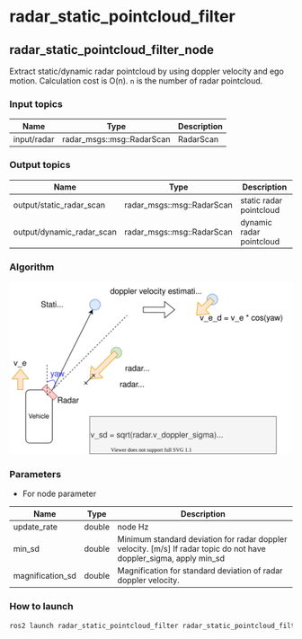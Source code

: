 # radar_static_pointcloud_filter
## radar_static_pointcloud_filter_node

Extract static/dynamic radar pointcloud by using doppler velocity and ego motion.
Calculation cost is O(n). `n` is the number of radar pointcloud.

### Input topics

| Name        | Type                       | Description |
| ----------- | -------------------------- | ----------- |
| input/radar | radar_msgs::msg::RadarScan | RadarScan   |

### Output topics

| Name                      | Type                       | Description              |
| ------------------------- | -------------------------- | ------------------------ |
| output/static_radar_scan  | radar_msgs::msg::RadarScan | static radar pointcloud  |
| output/dynamic_radar_scan | radar_msgs::msg::RadarScan | dynamic radar pointcloud |

### Algorithm

![algorithm](docs/radar_static_pointcloud_filter.drawio.svg)

### Parameters

- For node parameter

| Name              | Type   | Description                                                                                                           |
| ----------------- | ------ | --------------------------------------------------------------------------------------------------------------------- |
| update\_rate      | double | node Hz                                                                                                               |
| min\_sd           | double | Minimum standard deviation for radar doppler velocity. [m/s] If radar topic do not have doppler\_sigma, apply min\_sd |
| magnification\_sd | double | Magnification for standard deviation of radar doppler velocity.                                                       |

### How to launch

```sh
ros2 launch radar_static_pointcloud_filter radar_static_pointcloud_filter.launch
```
